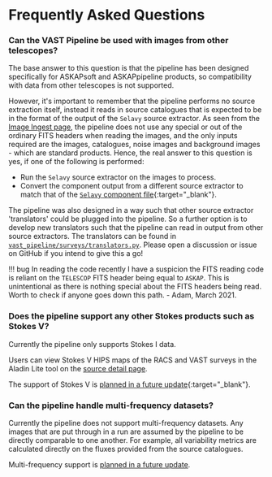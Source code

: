 # Frequently Asked Questions

### Can the VAST Pipeline be used with images from other telescopes?

The base answer to this question is that the pipeline has been designed specifically for ASKAPsoft and ASKAPpipeline products, so compatibility with data from other telescopes is not supported.

However, it's important to remember that the pipeline performs no source extraction itself, instead it reads in source catalogues that is expected to be in the format of the output of the `Selavy` source extractor.
As seen from the [Image Ingest page](design/imageingest.md), the pipeline does not use any special or out of the ordinary FITS headers when reading the images, and the only inputs required are the images, catalogues, noise images and background images - which are standard products. Hence, the real answer to this question is yes, if one of the following is performed:

* Run the `Selavy` source extractor on the images to process.
* Convert the component output from a different source extractor to match that of the [`Selavy` component file](https://www.atnf.csiro.au/computing/software/askapsoft/sdp/docs/current/analysis/postprocessing.html#output-files){:target="_blank"}.

The pipeline was also designed in a way such that other source extractor 'translators' could be plugged into the pipeline. 
So a further option is to develop new translators such that the pipeline can read in output from other source extractors. 
The translators can be found in [`vast_pipeline/surveys/translators.py`](reference/survey/translators.md).
Please open a discussion or issue on GitHub if you intend to give this a go!

!!! bug
    In reading the code recently I have a suspicion the FITS reading code is reliant on the `TELESCOP` FITS header being equal to `ASKAP`. 
    This is unintentional as there is nothing special about the FITS headers being read. 
    Worth to check if anyone goes down this path. - Adam, March 2021.

### Does the pipeline support any other Stokes products such as Stokes V?

Currently the pipeline only supports Stokes I data.

Users can view Stokes V HIPS maps of the RACS and VAST surveys in the Aladin Lite tool on the [source detail page](exploringwebsite/sourcepages.md#source-detail-page).

The support of Stokes V is [planned in a future update](https://github.com/askap-vast/vast-pipeline/issues/223){:target="_blank"}.

### Can the pipeline handle multi-frequency datasets?

Currently the pipeline does not support multi-frequency datasets. Any images that are put through in a run are assumed by the pipeline to be directly comparable to one another.
For example, all variability metrics are calculated directly on the fluxes provided from the source catalogues.

Multi-frequency support is [planned in a future update](https://github.com/askap-vast/vast-pipeline/issues/467).


